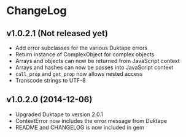 # ChangeLog

## v1.0.2.1 (Not released yet)

* Add error subclasses for the various Duktape errors
* Return instance of ComplexObject for complex objects
* Arrays and objects can now be returned from JavaScript context
* Arrays and hashes can now be passes into JavaScript context
* `call_prop` and `get_prop` now allows nested access
* Transcode strings to UTF-8

## v1.0.2.0 (2014-12-06)

* Upgraded Duktape to version 2.0.1
* ContextError now includes the error message from Duktape
* README and CHANGELOG is now included in gem


